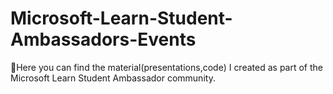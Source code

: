 # Microsoft-Learn-Student-Ambassadors-Events

🔆Here you can find the material(presentations,code) I created as part of the Microsoft Learn Student Ambassador community.
